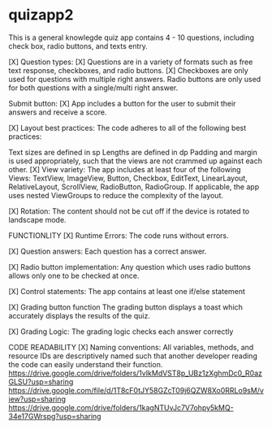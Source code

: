 
# quizapp2
This is a general knowlegde quiz app
contains 4 - 10 questions, including  check box,  radio buttons, and  texts entry.

[X] Question types: [X] Questions are in a variety of formats such as free text response, checkboxes, and radio buttons. [X] Checkboxes are only used for questions with multiple right answers. Radio buttons are only used for both questions with a single/multi right answer.

Submit button: [X] App includes a button for the user to submit their answers and receive a score.

[X] Layout best practices: The code adheres to all of the following best practices:

Text sizes are defined in sp
Lengths are defined in dp
Padding and margin is used appropriately, such that the views are not crammed up against each other.
[X] View variety: The app includes at least four of the following Views: TextView, ImageView, Button, Checkbox, EditText, LinearLayout, RelativeLayout, ScrollView, RadioButton, RadioGroup. If applicable, the app uses nested ViewGroups to reduce the complexity of the layout.

[X] Rotation: The content should not be cut off if the device is rotated to landscape mode.

FUNCTIONLITY [X] Runtime Errors: The code runs without errors.

[X] Question answers: Each question has a correct answer.

[X] Radio button implementation: Any question which uses radio buttons allows only one to be checked at once.

[X] Control statements: The app contains at least one if/else statement

[X] Grading button function The grading button displays a toast which accurately displays the results of the quiz.

[X] Grading Logic: The grading logic checks each answer correctly

CODE READABILITY [X] Naming conventions: All variables, methods, and resource IDs are descriptively named such that another developer reading the code can easily understand their function.
https://drive.google.com/drive/folders/1vIkMdVST8p_UBz1zXghmDc0_R0azGLSU?usp=sharing
https://drive.google.com/file/d/1T8cF0tJY58GZcT09j6QZW8Xo0RRLo9sM/view?usp=sharing
https://drive.google.com/drive/folders/1kagNTUvJc7V7ohpy5kMQ-34e17GWrspg?usp=sharing
